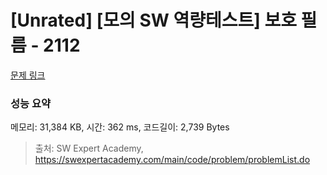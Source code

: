# [Unrated] [모의 SW 역량테스트] 보호 필름 - 2112 

[문제 링크](https://swexpertacademy.com/main/code/problem/problemDetail.do?contestProbId=AV5V1SYKAaUDFAWu) 

### 성능 요약

메모리: 31,384 KB, 시간: 362 ms, 코드길이: 2,739 Bytes



> 출처: SW Expert Academy, https://swexpertacademy.com/main/code/problem/problemList.do